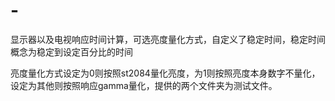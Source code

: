 # -
显示器以及电视响应时间计算，可选亮度量化方式，自定义了稳定时间，稳定时间概念为稳定到设定百分比的时间

亮度量化方式设定为0则按照st2084量化亮度，为1则按照亮度本身数字不量化，设定为其他则按照响应gamma量化，提供的两个文件夹为测试文件。
